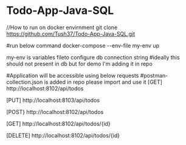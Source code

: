 # Todo-App-Java-SQL
//How to run on docker envirnment
git clone https://github.com/Tush37/Todo-App-Java-SQL.git

#run below command
docker-compose --env-file my-env up

my-env is variables fileto configure db connection string 
#ideally this should not present in db but for demo I'm adding it in repo

#Application will be accessible using below requests
#postman-collection.json is added in repo please import and use it
[GET]
http://localhost:8102/api/todos

[PUT]
http://localhost:8103/api/todos

[POST}
http://localhost:8102/api/todos

[GET]
http://localhost:8102/api/todos/{id}

[DELETE]
http://localhost:8102/api/todos/{id}
